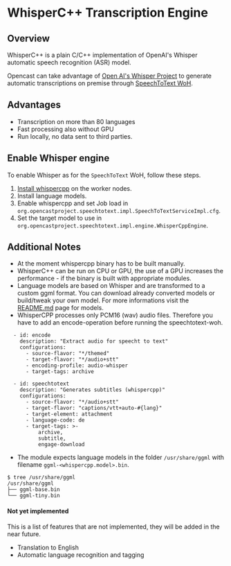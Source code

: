 WhisperC++ Transcription Engine
===============================

Overview
--------

WhisperC++ is a plain C/C++ implementation of OpenAI's Whisper automatic speech recognition (ASR) model.

Opencast can take advantage of [Open AI's Whisper Project](https://github.com/openai/whisper) to generate
automatic transcriptions on premise through [SpeechToText WoH](../../workflowoperationhandlers/speechtotext-woh.md).


Advantages
----------
- Transcription on more than 80 languages
- Fast processing also without GPU
- Run locally, no data sent to third parties.

Enable Whisper engine
---------------------
To enable Whisper as for the `SpeechToText` WoH, follow these steps.

1. [Install whispercpp](https://github.com/ggerganov/whisper.cpp/tree/master#quick-start) on the worker nodes.
2. Install language models.
3. Enable whispercpp and set Job load in `org.opencastproject.speechtotext.impl.SpeechToTextServiceImpl.cfg`.
4. Set the target model to use in `org.opencastproject.speechtotext.impl.engine.WhisperCppEngine`.


Additional Notes
----------------

- At the moment whispercpp binary has to be built manually.
- WhisperC++ can be run on CPU or GPU, the use of a GPU increases the performance - if the binary is built with
  appropriate modules.
- Language models are based on Whisper and are transformed to a custom ggml format. You can download already
  converted models or build/tweak your own model. For more informations visit the
  [README.md](https://github.com/ggerganov/whisper.cpp/blob/master/models/README.md) page for models.
- WhisperCPP processes only PCM16 (wav) audio files. Therefore you have to add an encode-operation before
  running the speechtotext-woh.

```
  - id: encode
    description: "Extract audio for speecht to text"
    configurations:
      - source-flavor: "*/themed"
      - target-flavor: "*/audio+stt"
      - encoding-profile: audio-whisper
      - target-tags: archive

  - id: speechtotext
    description: "Generates subtitles (whispercpp)"
    configurations:
      - source-flavor: "*/audio+stt"
      - target-flavor: "captions/vtt+auto-#{lang}"
      - target-element: attachment
      - language-code: de
      - target-tags: >-
          archive,
          subtitle,
          engage-download
```
- The module expects language models in the folder `/usr/share/ggml` with filename `ggml-<whispercpp.model>.bin`.

```
$ tree /usr/share/ggml
/usr/share/ggml
├── ggml-base.bin
└── ggml-tiny.bin
```


#### Not yet implemented

This is a list of features that are not implemented, they will be added in the near future.

- Translation to English
- Automatic language recognition and tagging
